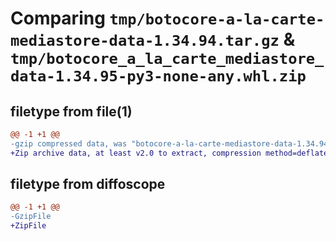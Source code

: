 # Comparing `tmp/botocore-a-la-carte-mediastore-data-1.34.94.tar.gz` & `tmp/botocore_a_la_carte_mediastore_data-1.34.95-py3-none-any.whl.zip`

## filetype from file(1)

```diff
@@ -1 +1 @@
-gzip compressed data, was "botocore-a-la-carte-mediastore-data-1.34.94.tar", last modified: Tue Apr 30 01:01:39 2024, max compression
+Zip archive data, at least v2.0 to extract, compression method=deflate
```

## filetype from diffoscope

```diff
@@ -1 +1 @@
-GzipFile
+ZipFile
```

